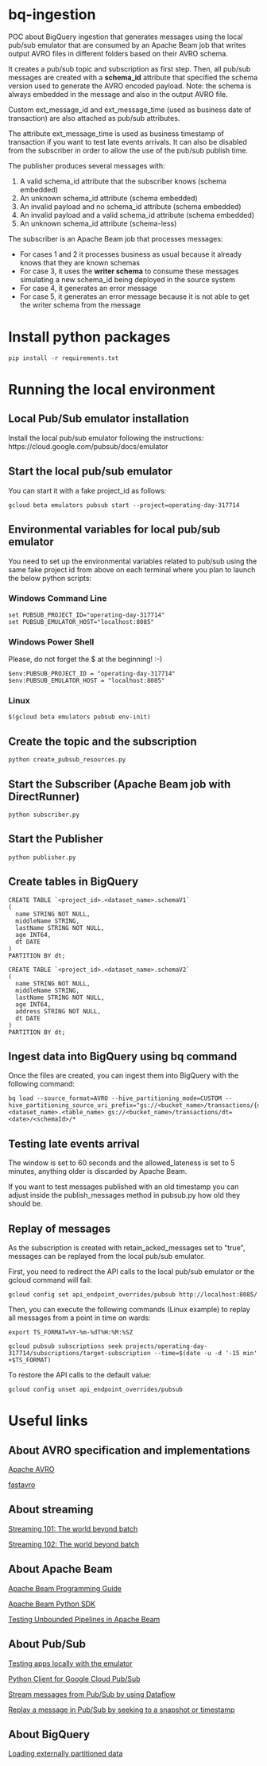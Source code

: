 # bq-ingestion
POC about BigQuery ingestion that generates messages using the local pub/sub emulator that are consumed by an Apache Beam job that writes output AVRO files in different folders based on their AVRO schema.

It creates a pub/sub topic and subscription as first step. Then, all pub/sub messages are created with a <b>schema_id</b> attribute that specified the schema version used to generate the AVRO encoded payload. 
Note: the schema is always embedded in the message and also in the output AVRO file.

Custom ext_message_id and ext_message_time (used as business date of transaction) are also attached as pub/sub attributes.

The attribute ext_message_time is used as business timestamp of transaction if you want to test late events arrivals. It can also be disabled from the subscriber in order to allow the use of the pub/sub publish time.

The publisher produces several messages with:
<ol>
    <li>A valid schema_id attribute that the subscriber knows (schema embedded)</li>
    <li>An unknown schema_id attribute (schema embedded)</li>
    <li>An invalid payload and no schema_id attribute (schema embedded)</li>
    <li>An invalid payload and a valid schema_id attribute (schema embedded)</li>
    <li>An unknown schema_id attribute (schema-less)</li>
</ol>

The subscriber is an Apache Beam job that processes messages:
<ul>
    <li>For cases 1 and 2 it processes business as usual because it already knows that they are known schemas</li>
    <li>For case 3, it uses the <b>writer schema</b> to consume these messages simulating a new schema_id being deployed in the source system</li>
    <li>For case 4, it generates an error message</li>
    <li>For case 5, it generates an error message because it is not able to get the writer schema from the message</li>
</ul>

<h1>Install python packages</h1>

```
pip install -r requirements.txt
```

<h1>Running the local environment</h1>
<h2>Local Pub/Sub emulator installation</h2>
Install the local pub/sub emulator following the instructions: https://cloud.google.com/pubsub/docs/emulator

<h2>Start the local pub/sub emulator</h2>
You can start it with a fake project_id as follows:

```
gcloud beta emulators pubsub start --project=operating-day-317714
```

<h2>Environmental variables for local pub/sub emulator</h2>

You need to set up the environmental variables related to pub/sub using the same fake project id from above on each terminal where you plan to launch the below python scripts:

<h3>Windows Command Line</h3>

```
set PUBSUB_PROJECT_ID="operating-day-317714"
set PUBSUB_EMULATOR_HOST="localhost:8085"
```

<h3>Windows Power Shell</h3>

Please, do not forget the $ at the beginning! :-)

```
$env:PUBSUB_PROJECT_ID = "operating-day-317714"
$env:PUBSUB_EMULATOR_HOST = "localhost:8085"
```

<h3>Linux</h3>

```
$(gcloud beta emulators pubsub env-init)
```

<h2>Create the topic and the subscription</h2>

```
python create_pubsub_resources.py
```

<h2>Start the Subscriber (Apache Beam job with DirectRunner)</h2>

```
python subscriber.py
```

<h2>Start the Publisher</h2>

```
python publisher.py
```

<h2>Create tables in BigQuery</h2>

```
CREATE TABLE `<project_id>.<dataset_name>.schemaV1`
(
  name STRING NOT NULL,
  middleName STRING,
  lastName STRING NOT NULL,
  age INT64,
  dt DATE
)
PARTITION BY dt;

CREATE TABLE `<project_id>.<dataset_name>.schemaV2`
(
  name STRING NOT NULL,
  middleName STRING,
  lastName STRING NOT NULL,
  age INT64,
  address STRING NOT NULL,
  dt DATE
)
PARTITION BY dt;
```

<h2>Ingest data into BigQuery using bq command</h2>
Once the files are created, you can ingest them into BigQuery with the following command:

```
bq load --source_format=AVRO --hive_partitioning_mode=CUSTOM --hive_partitioning_source_uri_prefix="gs://<bucket_name>/transactions/{dt:DATE}" <dataset_name>.<table_name> gs://<bucket_name>/transactions/dt=<date>/<schemaId>/*
```

<h2>Testing late events arrival</h2>
The window is set to 60 seconds and the allowed_lateness is set to 5 minutes, anything older is discarded by Apache Beam. 

If you want to test messages published with an old timestamp you can adjust
inside the publish_messages method in pubsub.py how old they should be.

<h2>Replay of messages</h2>
As the subscription is created with retain_acked_messages set to "true", messages can be replayed from the local pub/sub emulator.

First, you need to redirect the API calls to the local pub/sub emulator or the gcloud command will fail:

```
gcloud config set api_endpoint_overrides/pubsub http://localhost:8085/
```

Then, you can execute the following commands (Linux example) to replay all messages from a point in time on wards:

```
export TS_FORMAT=%Y-%m-%dT%H:%M:%SZ

gcloud pubsub subscriptions seek projects/operating-day-317714/subscriptions/target-subscription --time=$(date -u -d '-15 min' +$TS_FORMAT)
```

To restore the API calls to the default value:

```
gcloud config unset api_endpoint_overrides/pubsub
```

<h1>Useful links</h1>

<h2>About AVRO specification and implementations</h2>
<a href="https://avro.apache.org/docs/1.11.0/gettingstartedpython.html">Apache AVRO</a>

<a href="https://fastavro.readthedocs.io/en/latest/#">fastavro</a>

<h2>About streaming</h2>
<a href="https://www.oreilly.com/radar/the-world-beyond-batch-streaming-101/">Streaming 101: The world beyond batch</a>

<a href="https://www.oreilly.com/radar/the-world-beyond-batch-streaming-102/">Streaming 102: The world beyond batch</a>

<h2>About Apache Beam</h2>
<a href="https://beam.apache.org/documentation/programming-guide/">Apache Beam Programming Guide</a>

<a href="https://github.com/apache/beam/tree/master/sdks/python/apache_beam">Apache Beam Python SDK</a>

<a href="https://beam.apache.org/blog/test-stream/">Testing Unbounded Pipelines in Apache Beam</a>

<h2>About Pub/Sub</h2>
<a href="https://cloud.google.com/pubsub/docs/emulator">Testing apps locally with the emulator</a>

<a href="https://googleapis.dev/python/pubsub/latest/index.html">Python Client for Google Cloud Pub/Sub</a>

<a href="https://cloud.google.com/pubsub/docs/stream-messages-dataflow">Stream messages from Pub/Sub by using Dataflow</a>

<a href="https://cloud.google.com/pubsub/docs/replay-message">Replay a message in Pub/Sub by seeking to a snapshot or timestamp</a>

<h2>About BigQuery</h2>
<a href="https://cloud.google.com/bigquery/docs/hive-partitioned-loads-gcs#bq">Loading externally partitioned data</a>